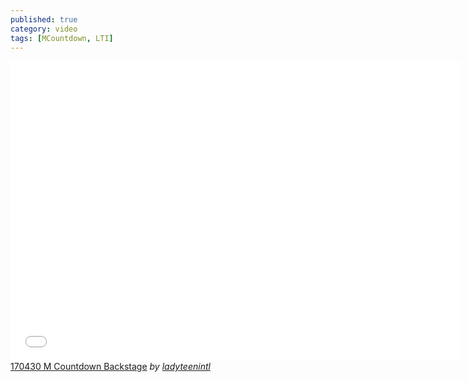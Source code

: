 ```yaml
---
published: true
category: video
tags: [MCountdown, LTI]
---
```

<iframe frameborder="0" width="720" height="480" src="//www.dailymotion.com/embed/video/x5v3twl" allowfullscreen></iframe><br /><a href="http://www.dailymotion.com/video/x5v3twl" target="_blank">170430 M Countdown Backstage</a> <i>by <a href="http://www.dailymotion.com/ladyteenintl" target="_blank">ladyteenintl</a></i>
